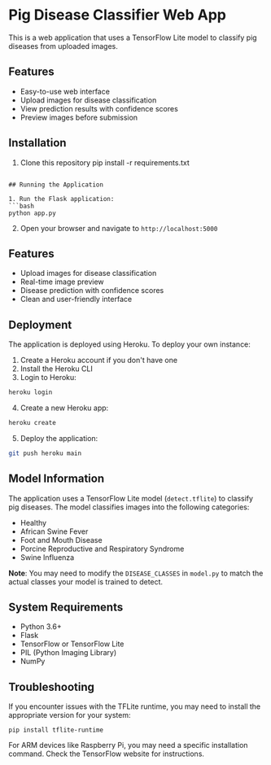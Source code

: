 # Pig Disease Classifier Web App

This is a web application that uses a TensorFlow Lite model to classify pig diseases from uploaded images.

## Features

- Easy-to-use web interface
- Upload images for disease classification
- View prediction results with confidence scores
- Preview images before submission

## Installation

1. Clone this repository
pip install -r requirements.txt
```

## Running the Application

1. Run the Flask application:
```bash
python app.py
```

2. Open your browser and navigate to `http://localhost:5000`

## Features

- Upload images for disease classification
- Real-time image preview
- Disease prediction with confidence scores
- Clean and user-friendly interface

## Deployment

The application is deployed using Heroku. To deploy your own instance:

1. Create a Heroku account if you don't have one
2. Install the Heroku CLI
3. Login to Heroku:
```bash
heroku login
```
4. Create a new Heroku app:
```bash
heroku create
```
5. Deploy the application:
```bash
git push heroku main
```

## Model Information

The application uses a TensorFlow Lite model (`detect.tflite`) to classify pig diseases. 
The model classifies images into the following categories:
- Healthy
- African Swine Fever
- Foot and Mouth Disease
- Porcine Reproductive and Respiratory Syndrome
- Swine Influenza

**Note**: You may need to modify the `DISEASE_CLASSES` in `model.py` to match the actual classes your model is trained to detect.

## System Requirements

- Python 3.6+
- Flask
- TensorFlow or TensorFlow Lite
- PIL (Python Imaging Library)
- NumPy

## Troubleshooting

If you encounter issues with the TFLite runtime, you may need to install the appropriate version for your system:
```
pip install tflite-runtime
```

For ARM devices like Raspberry Pi, you may need a specific installation command. Check the TensorFlow website for instructions. 